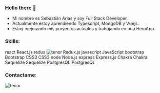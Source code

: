 ### Hello there 👋
- Mi nombre es Sebastián Arias y soy Full Stack Developer.
-  Actualmente estoy aprendiendo Typescript, MongoDB y Vuejs.
-  Estoy mejorando mis proyectos actuales y trabajando en una HeroApp.
 ### Skills:
 react
React.js	redux  ![tenor](https://2.bp.blogspot.com/-V46BHhgXtAg/VqafDb8v0dI/AAAAAAAAABo/sT03F3I5D64/s400/imagenes-con-movimiento-de-informatica-4.gif)
Redux.js	javascript
JavaScript	bootstrap
Bootstrap	CSS3
CSS3
node
Node.js	express
Express.js	Chakra
Chakra	Sequelize
Sequelize	PostgresQL
PostgresQL
 ### Contactame:
 

![tenor](https://2.bp.blogspot.com/-V46BHhgXtAg/VqafDb8v0dI/AAAAAAAAABo/sT03F3I5D64/s400/imagenes-con-movimiento-de-informatica-4.gif)

 
 
<!--
**serjtankian/serjtankian** is a ✨ _special_ ✨ repository because its `README.md` (this file) appears on your GitHub profile.

Here are some ideas to get you started:

- 🔭 I’m currently working on ...
- 🌱 I’m currently learning ...
- 👯 I’m looking to collaborate on ...
- 🤔 I’m looking for help with ...
- 💬 Ask me about ...
- 📫 How to reach me: ...
- 😄 Pronouns: ...
- ⚡ Fun fact: ...
-->
